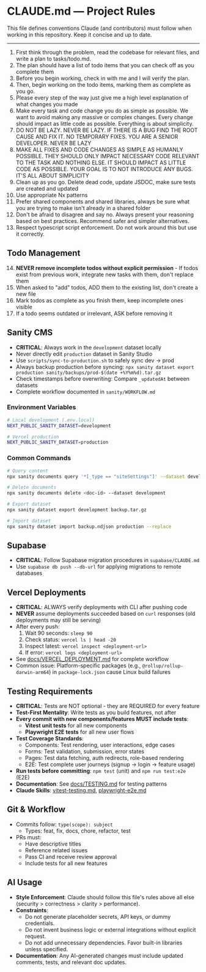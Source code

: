 # CLAUDE.md — Project Rules

This file defines conventions Claude (and contributors) must follow when working in this repository. Keep it concise and up to date.

---

1. First think through the problem, read the codebase for relevant files, and write a plan to tasks/todo.md.
2. The plan should have a list of todo items that you can check off as you complete them
3. Before you begin working, check in with me and I will verify the plan.
4. Then, begin working on the todo items, marking them as complete as you go.
5. Please every step of the way just give me a high level explanation of what changes you made
6. Make every task and code change you do as simple as possible. We want to avoid making any massive or complex changes. Every change should impact as little code as possible. Everything is about simplicity.
7. DO NOT BE LAZY. NEVER BE LAZY. IF THERE IS A BUG FIND THE ROOT CAUSE AND FIX IT. NO TEMPORARY FIXES. YOU ARE A SENIOR DEVELOPER. NEVER BE LAZY
8. MAKE ALL FIXES AND CODE CHANGES AS SIMPLE AS HUMANLY POSSIBLE. THEY SHOULD ONLY IMPACT NECESSARY CODE RELEVANT TO THE TASK AND NOTHING ELSE. IT SHOULD IMPACT AS LITTLE CODE AS POSSIBLE. YOUR GOAL IS TO NOT INTRODUCE ANY BUGS. IT'S ALL ABOUT SIMPLICITY
9. Clean up as you go. Delete dead code, update JSDOC, make sure tests are created and updated
10. Use appropriate Nx patterns
11. Prefer shared components and shared libraries, always be sure what you are trying to make isn't already in a shared folder
12. Don't be afraid to disagree and say no. Always present your reasoning based on best practices. Recommend safer and simpler alternatives.
13. Respect typescript script enforcement. Do not work around this but use it correctly.

## Todo Management

14. **NEVER remove incomplete todos without explicit permission** - If todos exist from previous work, integrate new tasks with them, don't replace them
15. When asked to "add" todos, ADD them to the existing list, don't create a new file
16. Mark todos as complete as you finish them, keep incomplete ones visible
17. If a todo seems outdated or irrelevant, ASK before removing it

## Sanity CMS

- **CRITICAL**: Always work in the `development` dataset locally
- Never directly edit `production` dataset in Sanity Studio
- Use `scripts/sync-to-production.sh` to safely sync dev → prod
- Always backup production before syncing: `npx sanity dataset export production sanity/backups/prod-$(date +%Y%m%d).tar.gz`
- Check timestamps before overwriting: Compare `_updatedAt` between datasets
- Complete workflow documented in `sanity/WORKFLOW.md`

### Environment Variables

```bash
# Local development (.env.local)
NEXT_PUBLIC_SANITY_DATASET=development

# Vercel production
NEXT_PUBLIC_SANITY_DATASET=production
```

### Common Commands

```bash
# Query content
npx sanity documents query '*[_type == "siteSettings"]' --dataset development

# Delete documents
npx sanity documents delete <doc-id> --dataset development

# Export dataset
npx sanity dataset export development backup.tar.gz

# Import dataset
npx sanity dataset import backup.ndjson production --replace
```

## Supabase

- **CRITICAL**: Follow Supabase migration procedures in `supabase/CLAUDE.md`
- Use `supabase db push --db-url` for applying migrations to remote databases

## Vercel Deployments

- **CRITICAL**: ALWAYS verify deployments with CLI after pushing code
- **NEVER** assume deployments succeeded based on `curl` responses (old deployments may still be serving)
- After every push:
  1. Wait 90 seconds: `sleep 90`
  2. Check status: `vercel ls | head -20`
  3. Inspect latest: `vercel inspect <deployment-url>`
  4. If error: `vercel logs <deployment-url>`
- See [docs/VERCEL_DEPLOYMENT.md](docs/VERCEL_DEPLOYMENT.md) for complete workflow
- Common issue: Platform-specific packages (e.g., `@rollup/rollup-darwin-arm64`) in `package-lock.json` cause Linux build failures

## Testing Requirements

- **CRITICAL**: Tests are NOT optional - they are REQUIRED for every feature
- **Test-First Mentality**: Write tests as you build features, not after
- **Every commit with new components/features MUST include tests**:
  - **Vitest unit tests** for all new components
  - **Playwright E2E tests** for all new user flows
- **Test Coverage Standards**:
  - Components: Test rendering, user interactions, edge cases
  - Forms: Test validation, submission, error states
  - Pages: Test data fetching, auth redirects, role-based rendering
  - E2E: Test complete user journeys (signup → login → feature usage)
- **Run tests before committing**: `npm test` (unit) and `npm run test:e2e` (E2E)
- **Documentation**: See [docs/TESTING.md](docs/TESTING.md) for testing patterns
- **Claude Skills**: [vitest-testing.md](.claude/skills/vitest-testing.md), [playwright-e2e.md](.claude/skills/playwright-e2e.md)

## Git & Workflow

- Commits follow: `type(scope): subject`
  - Types: feat, fix, docs, chore, refactor, test
- PRs must:
  - Have descriptive titles
  - Reference related issues
  - Pass CI and receive review approval
  - Include tests for all new features

## AI Usage

- **Style Enforcement**: Claude should follow this file's rules above all else (security > correctness > clarity > performance).
- **Constraints**:
  - Do not generate placeholder secrets, API keys, or dummy credentials.
  - Do not invent business logic or external integrations without explicit request.
  - Do not add unnecessary dependencies. Favor built-in libraries unless specified.
- **Documentation**: Any AI-generated changes must include updated comments, tests, and relevant doc updates.
